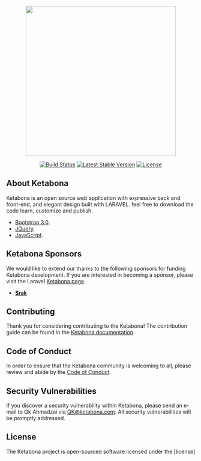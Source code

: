 <p align="center"><img src="https://ketabona.com/wp-content/uploads/2020/05/logo_rectt.png" width="400"></p>

<p align="center">
<a href="#"><img src="https://travis-ci.org/laravel/framework.svg" alt="Build Status"></a>
<a href=""><img src="https://poser.pugx.org/laravel/framework/v/stable.svg" alt="Latest Stable Version"></a>
<a href=""><img src="https://poser.pugx.org/laravel/framework/license.svg" alt="License"></a>
</p>

## About Ketabona

Ketabona is an open source web application with expressive back and front-end, and elegant design built with LARAVEL. feel free to download the code learn, customize and publish.

- [Bootstrap 3.0](https://getbootstrap.com/).
- [JQuery](https://jquery.com/).
- [JavaScript](https://javascript.com/).

## Ketabona Sponsors

We would like to extend our thanks to the following sponsors for funding Ketabona development. If you are interested in becoming a sponsor, please visit the Laravel [Ketabona page](https://Ketabona.com/).

- **[Srak](https://srak.org/)**


## Contributing

Thank you for considering contributing to the Ketabona! The contribution guide can be found in the [Ketabona documentation](https://Ketabona.com/docs/contributions).

## Code of Conduct

In order to ensure that the Ketabona community is welcoming to all, please review and abide by the [Code of Conduct](https://Ketabona.com/docs/contributions#code-of-conduct).

## Security Vulnerabilities

If you discover a security vulnerability within Ketabona, please send an e-mail to Qk Ahmadzai  via [QK@ketabona.com](mailto:qk@ketabona.com). All security vulnerabilities will be promptly addressed.

## License

The Ketabona project is open-sourced software licensed under the [license]
